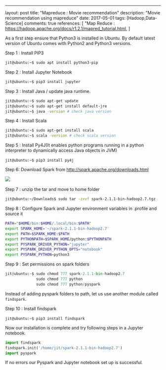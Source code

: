 ---
layout: post
title:  "Mapreduce : Movie recommendation"
description: "Movie recommendation using mapreduce"
date:   2017-05-01
tags: [Hadoop,Data-Science]
comments: true
references: [
   "Map Reduce : https://hadoop.apache.org/docs/r1.2.1/mapred_tutorial.html,
]


As a first step ensure that Python3 is installed in Ubuntu. By default latest version of Ubuntu comes with Python2 and Python3 versions. 

Step 1 : Install PIP3

```bash
jit@ubuntu:~$ sudo apt install python3-pip

```

Step 2 : Install Jupyter Notebook

```bash
jit@ubuntu:~$ pip3 install jupyter

```

Step 3 : Install Java / update java runtime.

```bash
jit@ubuntu:~$ sudo apt-get update
jit@ubuntu:~$ sudo apt-get install default-jre
jit@ubuntu:~$ java -version # check java version

```

Step 4 : Install Scala   

```bash
jit@ubuntu:~$ sudo apt-get install scala  
jit@ubuntu:~$ scala -version # check scala version
```

Step 5 : Install Py4J(It enables python programs running in a python interpreter to dynamically access Java objects in JVM)

`jit@ubuntu:~$ pip3 install py4j`

Step 6: Download Spark from <http://spark.apache.org/downloads.html>   

![](..\..\images\2017-05-24-21-59-43.png)  

Step 7 : unzip the tar and move to home folder 

```bash 
jit@ubuntu:~/Downloads$ sudo tar -zxvf spark-2.1.1-bin-hadoop2.7.tgz 
```

Step 8 : Configure Spark and Jupyter environment variables in .profile  and source it 

```bash
PATH="$HOME/bin:$HOME/.local/bin:$PATH"
export SPARK_HOME='~/spark-2.1.1-bin-hadoop2.7'
export PATH=$SPARK_HOME:$PATH
export PYTHONPATH=$SPARK_HOME/python:$PYTHONPATH
export PYSPARK_DRIVER_PYTHON="jupyter"
export PYSPARK_DRIVER_PYTHON_OPTS="notebook"
export PYSPARK_PYTHON=python3

```

Step 9 : Set permissions on spark folders  

```python
jit@ubuntu:~$ sudo chmod 777 spark-2.1.1-bin-hadoop2.7
              sudo chmod 777 python
              sudo chmod 777 python/pyspark
```

Instead of adding pyspark folders to path, let us use another module called `findspark`.  

Step 10 : Install findspark  

`jit@ubuntu:~$ pip3 install findspark`  

Now our installation is complete and try following steps in a Jupyter notebook.  

```python
import findspark
findspark.init('/home/jit/spark-2.1.1-bin-hadoop2.7')
import pyspark
```

If no errors our Pyspark and Jupyter notebook set up is successful. 
